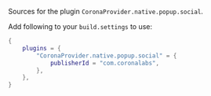 Sources for the plugin `CoronaProvider.native.popup.social`.

Add following to your `build.settings` to use:
```lua
{
    plugins = {
        "CoronaProvider.native.popup.social" = {
            publisherId = "com.coronalabs",
        },
    },
}
```
